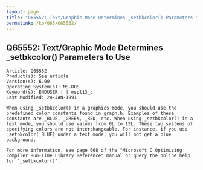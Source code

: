 ```yaml
---
layout: page
title: "Q65552: Text/Graphic Mode Determines _setbkcolor() Parameters to Use"
permalink: /kb/065/Q65552/
---
```


## Q65552: Text/Graphic Mode Determines _setbkcolor() Parameters to Use

	Article: Q65552
	Product(s): See article
	Version(s): 6.00
	Operating System(s): MS-DOS
	Keyword(s): ENDUSER | | mspl13_c
	Last Modified: 24-JAN-1991
	
	When using _setbkcolor() in a graphics mode, you should use the
	predefined color constants found in graph.h. Examples of these
	constants are _BLUE, _GREEN, _RED, etc. When using _setbkcolor() in a
	text mode, you should use values from 0L to 15L. These two systems of
	specifying colors are not interchangeable. For instance, if you use
	_setbkcolor(_BLUE) under a text mode, you will not get a blue
	background.
	
	For more information, see page 668 of the "Microsoft C Optimizing
	Compiler Run-Time Library Reference" manual or query the online help
	for "_setbkcolor()".
